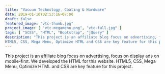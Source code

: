 ```yaml
---
title: "Vacuum Technology, Coating & Hardware"
date: 2019-01-10T02:53:16+07:00
draft: false
featured_image: "vtc-thumb.jpg"
project_image: [ "vtc-megamenu.png", "vtc-full.jpg" ]
tags: [ "SCSS", "HTML", "Bootstrap", "jQuery" ]
description: "This project is an affiliate blog focus on advertising, focus on display ads on mobile-first. We developed the HTML for this website.
HTML5, CSS, Mega Menu, Optimize HTML and CSS are key feature for this project."
---
```


This project is an affiliate blog focus on advertising, focus on display ads on mobile-first. We developed the HTML for this website.
HTML5, CSS, Mega Menu, Optimize HTML and CSS are key feature for this project.